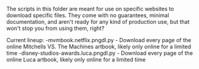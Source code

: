 The scripts in this folder are meant for use on specific websites to download specific files. They come with no guarantees, minimal documentation, and aren't ready for any kind of production use, but that won't stop you from using them, right?

Current lineup:
-mvmbook.netflix.pngdl.py - Download every page of the online Mitchells VS. The Machines artbook, likely only online for a limited time
-disney-studios-awards.luca.pngdl.py - Download every page of the online Luca artbook, likely only online for a limited time